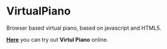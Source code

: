 # VirtualPiano
Browser based virtual piano, based on javascript and HTML5.

[**Here**](http://armanyeghiazaryan.github.io/VirtualPiano/) you can try out **Virtul Piano** online.
